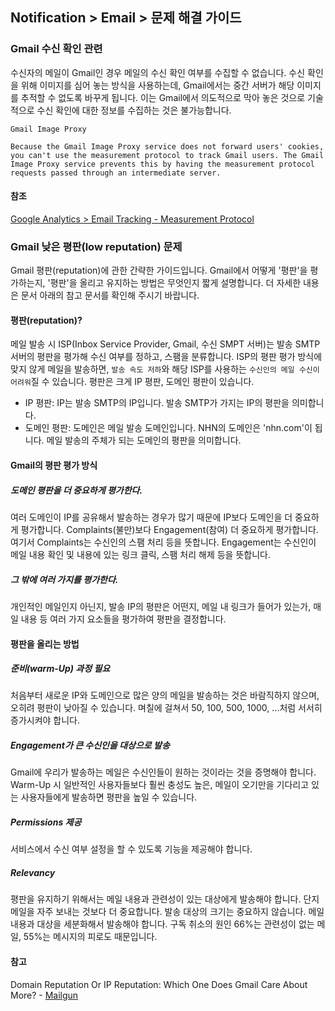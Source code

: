 ## Notification > Email > 문제 해결 가이드

### Gmail 수신 확인 관련

수신자의 메일이 Gmail인 경우 메일의 수신 확인 여부를 수집할 수 없습니다. 수신 확인을 위해 이미지를 심어 놓는 방식을 사용하는데, Gmail에서는 중간 서버가 해당 이미지를 추적할 수 없도록 바꾸게 됩니다. 이는 Gmail에서 의도적으로 막아 놓은 것으로 기술적으로 수신 확인에 대한 정보를 수집하는 것은 불가능합니다.

```
Gmail Image Proxy

Because the Gmail Image Proxy service does not forward users' cookies, you can't use the measurement protocol to track Gmail users. The Gmail Image Proxy service prevents this by having the measurement protocol requests passed through an intermediate server.
```

#### 참조
[Google Analytics > Email Tracking - Measurement Protocol](https://developers.google.com/analytics/devguides/collection/protocol/v1/email)

### Gmail 낮은 평판(low reputation) 문제

Gmail 평판(reputation)에 관한 간략한 가이드입니다.
Gmail에서 어떻게 '평판'을 평가하는지, '평판'을 올리고 유지하는 방법은 무엇인지 짧게 설명합니다.
더 자세한 내용은 문서 아래의 참고 문서를 확인해 주시기 바랍니다.

#### 평판(reputation)?
메일 발송 시 ISP(Inbox Service Provider, Gmail, 수신 SMPT 서버)는 발송 SMTP 서버의 평판을 평가해 수신 여부를 정하고, 스팸을 분류합니다. ISP의 평판 평가 방식에 맞지 않게 메일을 발송하면, `발송 속도 저하`와 해당 ISP를 사용하는 `수신인의 메일 수신이 어려워`질 수 있습니다.
평판은 크게 IP 평판, 도메인 평판이 있습니다.
* IP 평판:  IP는 발송 SMTP의 IP입니다. 발송 SMTP가 가지는 IP의 평판을 의미합니다.
* 도메인 평판: 도메인은 메일 발송 도메인입니다. NHN의 도메인은 'nhn.com'이 됩니다. 메일 발송의 주체가 되는 도메인의 평판을 의미합니다.

#### Gmail의 평판 평가 방식
##### 도메인 평판을 더 중요하게 평가한다.
여러 도메인이 IP를 공유해서 발송하는 경우가 많기 때문에 IP보다 도메인을 더 중요하게 평가합니다. Complaints(불만)보다 Engagement(참여) 더 중요하게 평가합니다. 여기서 Complaints는 수신인의 스팸 처리 등을 뜻합니다. Engagement는 수신인이 메일 내용 확인 및 내용에 있는 링크 클릭, 스팸 처리 해제 등을 뜻합니다.
##### 그 밖에 여러 가지를 평가한다.
개인적인 메일인지 아닌지, 발송 IP의 평판은 어떤지, 메일 내 링크가 들어가 있는가, 매일 내용 등 여러 가지 요소들을 평가하여 평판을 결정합니다.

#### 평판을 올리는 방법
##### 준비(warm-Up) 과정 필요
처음부터 새로운 IP와 도메인으로 많은 양의 메일을 발송하는 것은 바람직하지 않으며, 오히려 평판이 낮아질 수 있습니다. 며칠에 걸쳐서 50, 100, 500, 1000, ...처럼 서서히 증가시켜야 합니다.
##### Engagement가 큰 수신인을 대상으로 발송
Gmail에 우리가 발송하는 메일은 수신인들이 원하는 것이라는 것을 증명해야 합니다. Warm-Up 시 일반적인 사용자들보다 훨씬 충성도 높은, 메일이 오기만을 기다리고 있는 사용자들에게 발송하면 평판을 높일 수 있습니다.
##### Permissions 제공
서비스에서 수신 여부 설정을 할 수 있도록 기능을 제공해야 합니다.
##### Relevancy
평판을 유지하기 위해서는 메일 내용과 관련성이 있는 대상에게 발송해야 합니다. 단지 메일을 자주 보내는 것보다 더 중요합니다. 발송 대상의 크기는 중요하지 않습니다. 메일 내용과 대상을 세분화해서 발송해야 합니다. 구독 취소의 원인 66%는 관련성이 없는 메일, 55%는 메시지의 피로도 때문입니다.

#### 참고
Domain Reputation Or IP Reputation: Which One Does Gmail Care About More? - [Mailgun](https://www.mailgun.com)
